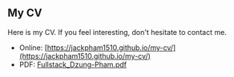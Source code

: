## My CV

Here is my CV. If you feel interesting, don't hesitate to contact me.

- Online: [https://jackpham1510.github.io/my-cv/](https://jackpham1510.github.io/my-cv/)
- PDF: [Fullstack_Dzung-Pham.pdf](./Fullstack_Dzung-Pham.pdf)